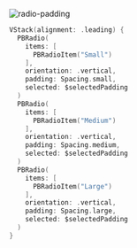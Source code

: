 ![radio-padding](https://github.com/powerhome/playbook/assets/92755007/5cb123fb-791b-43f7-a57e-336f93c1bb3a)

```swift
VStack(alignment: .leading) {
  PBRadio(
    items: [
      PBRadioItem("Small")
    ],
    orientation: .vertical,
    padding: Spacing.small,
    selected: $selectedPadding
  )
  PBRadio(
    items: [
      PBRadioItem("Medium")
    ],
    orientation: .vertical,
    padding: Spacing.medium,
    selected: $selectedPadding
  )
  PBRadio(
    items: [
      PBRadioItem("Large")
    ],
    orientation: .vertical,
    padding: Spacing.large,
    selected: $selectedPadding
  )
}

```